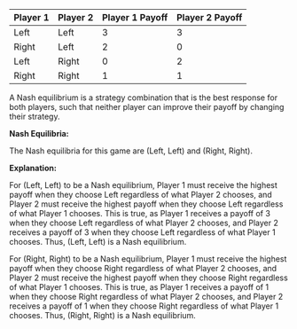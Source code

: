 

| Player 1 | Player 2 | Player 1 Payoff | Player 2 Payoff |
| -------- | -------- | --------------- | --------------- |
| Left     | Left     | 3               | 3               |
| Right    | Left     | 2               | 0               |
| Left     | Right    | 0               | 2               |
| Right    | Right    | 1               | 1               |

A Nash equilibrium is a strategy combination that is the best response for both players, such that neither player can improve their payoff by changing their strategy.

**Nash Equilibria:**

The Nash equilibria for this game are (Left, Left) and (Right, Right). 

**Explanation:**

For (Left, Left) to be a Nash equilibrium, Player 1 must receive the highest payoff when they choose Left regardless of what Player 2 chooses, and Player 2 must receive the highest payoff when they choose Left regardless of what Player 1 chooses. This is true, as Player 1 receives a payoff of 3 when they choose Left regardless of what Player 2 chooses, and Player 2 receives a payoff of 3 when they choose Left regardless of what Player 1 chooses. Thus, (Left, Left) is a Nash equilibrium.

For (Right, Right) to be a Nash equilibrium, Player 1 must receive the highest payoff when they choose Right regardless of what Player 2 chooses, and Player 2 must receive the highest payoff when they choose Right regardless of what Player 1 chooses. This is true, as Player 1 receives a payoff of 1 when they choose Right regardless of what Player 2 chooses, and Player 2 receives a payoff of 1 when they choose Right regardless of what Player 1 chooses. Thus, (Right, Right) is a Nash equilibrium.